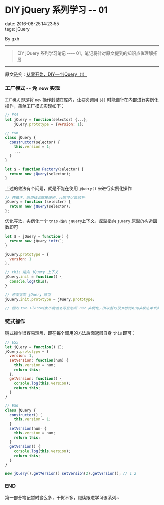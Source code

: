 #  DIY jQuery 系列学习 -- 01  
date: 2016-08-25 14:23:55  
tags: jQuery  

By gxh

--------------------------------------------------------------------------------

> DIY jQuery 系列学习笔记 ---- 01，笔记将针对原文提到的知识点做理解拓展

--------------------------------------------------------------------------------

原文链接：[从零开始，DIY一个jQuery（1）](http://www.cnblogs.com/vajoy/p/5510743.html)

### 工厂模式 -- 免 new 实现

`工厂模式` 即是将 `new` 操作封装在库内，让每次调用 `$()` 时能自行在内部进行实例化操作，简单工厂模式实现如下：

```javascript
// ES5
let jQuery = function(selector) {...},
    jQuery.prototype = {version: 1};

// ES6
class jQuery {
  constructor(selector) {
    this.version = 1;
    ...
  }
}

let $ = function Factory(selector) {
  return new jQuery(selector);
}
```

上述的做法有个问题，就是不能在使用 `jQuery()` 来进行实例化操作

```javascript
// 死循环，调用栈会直接爆掉，大家可以尝试下~
jQuery = function (selector) {
  return new jQuery(selector);
};
```

优化写法，实例化一个 `this` 指向 `jQuery`上下文、原型指向 `jQuery` 原型的构造函数即可

```javascript
let $ = jQuery = function() {
  return new jQuery.init();
}

jQuery.prototype = {
  version: 1
};

// this 指向 jQuery 上下文
jQuery.init = function() {
  console.log(this);
}

// 原型指向 jQuery 原型
jQuery.init.prototype = jQuery.prototype;

// 因为 ES6 Class对象不能被复写且必须 new 实例化，所以暂时没有想到如何实现这串代码
```

### 链式操作
链式操作很容易理解，即在每个调用的方法后面返回自身 `this` 即可：

```javascript
// ES5
let jQuery = function() {};
jQuery.prototype = {
  version: 1,
  setVersion: function(num) {
    this.version = num;
    return this;
  },
  getVersion: function() {
    console.log(this.version);
    return this;
  }
}

// ES6
class jQuery {
  constructor() {
    this.version = 1;
  }
  setVersion(num) {
    this.version = num;
    return this;
  }
  getVersion() {
    console.log(this.version);
    return this;
  }
}

new jQuery().getVersion().setVersion(2).getVersion(); // 1 2
```

### END
第一部分笔记暂时这么多，干货不多，继续跟进学习该系列~
